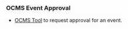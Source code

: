 ### OCMS Event Approval

* <a href="https://ocms.owasp.org">OCMS Tool</a> to request approval for an event.
